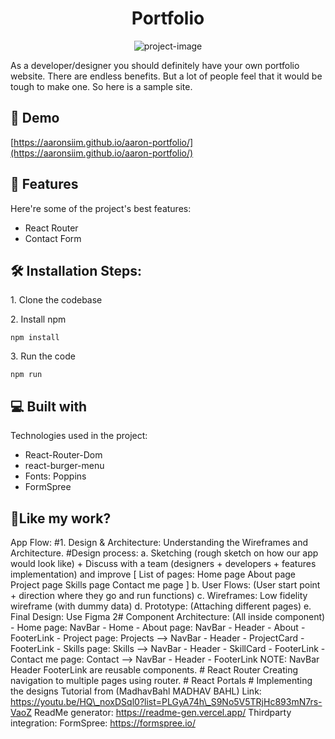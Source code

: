 <h1 align="center" id="title">Portfolio</h1>

<p align="center"><img src="https://socialify.git.ci/aaronsiim/aaron-portfolio/image?description=1&amp;font=Bitter&amp;language=1&amp;name=1&amp;owner=1&amp;pattern=Plus&amp;stargazers=1&amp;theme=Dark" alt="project-image"></p>

<p id="description">As a developer/designer you should definitely have your own portfolio website. There are endless benefits. But a lot of people feel that it would be tough to make one. So here is a sample site.</p>

<h2>🚀 Demo</h2>

[https://aaronsiim.github.io/aaron-portfolio/](https://aaronsiim.github.io/aaron-portfolio/)

  
  
<h2>🧐 Features</h2>

Here're some of the project's best features:

*   React Router
*   Contact Form

<h2>🛠️ Installation Steps:</h2>

<p>1. Clone the codebase</p>

<p>2. Install npm</p>

```
npm install
```

<p>3. Run the code</p>

```
npm run
```

  
  
<h2>💻 Built with</h2>

Technologies used in the project:

*   React-Router-Dom
*   react-burger-menu
*   Fonts: Poppins
*   FormSpree

<h2>💖Like my work?</h2>

App Flow: #1. Design & Architecture: Understanding the Wireframes and Architecture. #Design process: a. Sketching (rough sketch on how our app would look like) + Discuss with a team (designers + developers + features implementation) and improve \[ List of pages: Home page About page Project page Skills page Contact me page \] b. User Flows: (User start point + direction where they go and run functions) c. Wireframes: Low fidelity wireframe (with dummy data) d. Prototype: (Attaching different pages) e. Final Design: Use Figma 2# Component Architecture: (All inside component) - Home page: NavBar - Home - About page: NavBar - Header - About - FooterLink - Project page: Projects --> NavBar - Header - ProjectCard - FooterLink - Skills page: Skills --> NavBar - Header - SkillCard - FooterLink - Contact me page: Contact --> NavBar - Header - FooterLink NOTE: NavBar Header FooterLink are reusable components. # React Router Creating navigation to multiple pages using router. # React Portals # Implementing the designs Tutorial from 
(MadhavBahl MADHAV BAHL) Link: https://youtu.be/HQ\_noxDSql0?list=PLGyA74h\_S9No5V5TRjHc893mN7rs-VaoZ ReadMe generator: https://readme-gen.vercel.app/ Thirdparty integration: FormSpree: https://formspree.io/
